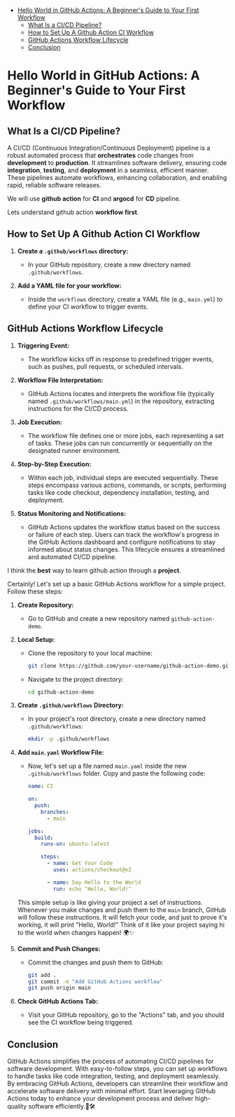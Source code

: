 - [Hello World in GitHub Actions: A Beginner's Guide to Your First Workflow](#hello-world-in-github-actions-a-beginners-guide-to-your-first-workflow)
  - [What Is a CI/CD Pipeline?](#what-is-a-cicd-pipeline)
  - [How to Set Up A Github Action CI Workflow](#how-to-set-up-a-github-action-ci-workflow)
  - [GitHub Actions Workflow Lifecycle](#github-actions-workflow-lifecycle)
  - [Conclusion](#conclusion)


# Hello World in GitHub Actions: A Beginner's Guide to Your First Workflow

##  What Is a CI/CD Pipeline?

A CI/CD (Continuous Integration/Continuous Deployment) pipeline is a robust automated process that **orchestrates** code changes from **development** to **production**. It streamlines software delivery, ensuring code **integration**, **testing**, and **deployment** in a seamless, efficient manner. These pipelines automate workflows, enhancing collaboration, and enabling rapid, reliable software releases.

We will use **github action** for **CI** and **argocd** for **CD** pipeline.


Lets understand github action **workflow first**.


## How to Set Up A Github Action CI Workflow

1. **Create a `.github/workflows` directory:**
   - In your GitHub repository, create a new directory named `.github/workflows`.

2. **Add a YAML file for your workflow:**
   - Inside the `workflows` directory, create a YAML file (e.g., `main.yml`) to define your CI workflow to trigger events.


## GitHub Actions Workflow Lifecycle

1. **Triggering Event:**
   - The workflow kicks off in response to predefined trigger events, such as pushes, pull requests, or scheduled intervals.

2. **Workflow File Interpretation:**
   - GitHub Actions locates and interprets the workflow file (typically named `.github/workflows/main.yml`) in the repository, extracting instructions for the CI/CD process.

3. **Job Execution:**
   - The workflow file defines one or more jobs, each representing a set of tasks. These jobs can run concurrently or sequentially on the designated runner environment.

4. **Step-by-Step Execution:**
   - Within each job, individual steps are executed sequentially. These steps encompass various actions, commands, or scripts, performing tasks like code checkout, dependency installation, testing, and deployment.

5. **Status Monitoring and Notifications:**
   - GitHub Actions updates the workflow status based on the success or failure of each step. Users can track the workflow's progress in the GitHub Actions dashboard and configure notifications to stay informed about status changes. This lifecycle ensures a streamlined and automated CI/CD pipeline.


I think the **best** way to learn github action through a **project**.

Certainly! Let's set up a basic GitHub Actions workflow for a simple project. Follow these steps:

1. **Create Repository:**
   - Go to GitHub and create a new repository named `github-action-demo`.

2. **Local Setup:**
   - Clone the repository to your local machine:

     ```bash
     git clone https://github.com/your-username/github-action-demo.git
     ```

   - Navigate to the project directory:

     ```bash
     cd github-action-demo
     ```

3. **Create `.github/workflows` Directory:**
   - In your project's root directory, create a new directory named `.github/workflows`:

     ```bash
     mkdir -p .github/workflows
     ```

4. **Add `main.yaml` Workflow File:**
   - Now, let's set up a file named `main.yaml` inside the new `.github/workflows` folder. Copy and paste the following code:

     ```yaml
     name: CI

     on:
       push:
         branches:
           - main

     jobs:
       build:
         runs-on: ubuntu-latest

         steps:
           - name: Get Your Code
             uses: actions/checkout@v2

           - name: Say Hello to the World
             run: echo "Hello, World!"
     ```

   This simple setup is like giving your project a set of instructions. Whenever you make changes and push them to the `main` branch, GitHub will follow these instructions. It will fetch your code, and just to prove it's working, it will print "Hello, World!" Think of it like your project saying hi to the world when changes happen! 🌍✨

5. **Commit and Push Changes:**
   - Commit the changes and push them to GitHub:

     ```bash
     git add .
     git commit -m "Add GitHub Actions workflow"
     git push origin main
     ```

6. **Check GitHub Actions Tab:**
   - Visit your GitHub repository, go to the "Actions" tab, and you should see the CI workflow being triggered.

## Conclusion
GitHub Actions simplifies the process of automating CI/CD pipelines for software development. With easy-to-follow steps, you can set up workflows to handle tasks like code integration, testing, and deployment seamlessly. By embracing GitHub Actions, developers can streamline their workflow and accelerate software delivery with minimal effort. Start leveraging GitHub Actions today to enhance your development process and deliver high-quality software efficiently.🚀🛠️